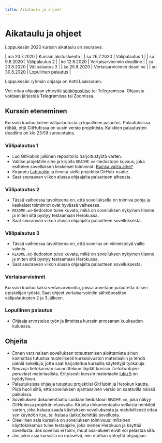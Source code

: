 ```yaml
---
title: Aikataulu ja ohjeet
---
```


# Aikataulu ja ohjeet

Loppukesän 2020 kurssin aikataulu on seuraava:

| ma 20.7.2020 | Kurssin aloitusluento |
| su 26.7.2020 | Välipalautus 1 |
| su 9.8.2020 | Välipalautus 2  |
| ke 12.8.2020 | Vertaisarvioinnin deadline |
| su 23.8.2020 | Välipalautus 3 |
| ke 26.8.2020 | Vertaisarvioinnin deadline |
| su 30.8.2020 | Lopullinen palautus |

Loppukesän ryhmän ohjaaja on Antti Laaksonen.

Voit ottaa ohjaajaan yhteyttä [sähköpostitse](mailto:ahslaaks@cs.helsinki.fi) tai Telegramissa. Ohjausta voidaan järjestää Telegramissa tai Zoomissa.

## Kurssin eteneminen

Kurssiin kuuluu kolme välipalautusta ja lopullinen palautus. Palautuksissa riittää, että GitHubissa on uusin versio projektista. Kaikkien palautusten deadline on klo 23:59 sunnuntaina.

### Välipalautus 1

* Luo GitHubiin julkinen repositorio harjoitustyötä varten.
* Valitse projektille aihe ja kirjoita `README.md`-tiedostoon kuvaus, joka esittelee sovelluksen keskeiset toiminnot. [Kuinka valita aihe?](aiheen_valinta.html)
* Kirjaudu [Labtooliin](https://study.cs.helsinki.fi/labtool/) ja ilmoita siellä projektisi GitHub-osoite.
* Saat seuraavan viikon alussa ohjaajalta palautteen aiheesta.

### Välipalautus 2

* Tässä vaiheessa tavoitteena on, että sovelluksella on toimiva pohja ja keskeiset toiminnot ovat hyvässä vaiheessa.
* `README.md`-tiedoston tulee kuvata, mikä on sovelluksen nykyinen tilanne ja miten sitä pystyy testaamaan Herokussa.
* Saat seuraavan viikon alussa ohjaajalta palautteen sovelluksesta.

### Välipalautus 3

* Tässä vaiheessa tavoitteena on, että sovellus on viimeistelyä vaille valmis.
* `README.md`-tiedoston tulee kuvata, mikä on sovelluksen nykyinen tilanne ja miten sitä pystyy testaamaan Herokussa.
* Saat seuraavan viikon alussa ohjaajalta palautteen sovelluksesta.

### Vertaisarvioinnit

Kurssiin kuuluu kaksi vertaisarviointia, joissa annetaan palautetta toisen opiskelijan työstä. Saat ohjeet vertaisarvointiin sähköpostitse välipalautusten 2 ja 3 jälkeen.

### Lopullinen palautus

* Ohjaaja arvostelee työn ja ilmoittaa kurssin arvosanan kuukauden kuluessa.

## Ohjeita

* Ennen varsinaisen sovelluksen toteuttamisen aloittamista sinun kannattaa tutustua huolellisesti kurssisivuston materiaaliin ja tehdä pieniä kokeiluja, jotta saat harjoiteltua kurssilla käytettyjä työkaluja.
* Neuvoja tietokannan suunnitteluun löydät kurssin _Tietokantojen perusteet_ materiaalista. Erityisesti kurssin materiaalin [luku 5](https://tikape-ke20.mooc.fi/luku-5) on hyödyllinen.
* Palautuksissa ohjaaja tutustuu projektiisi GitHubin ja Herokun kautta. Pidä huoli siitä, että sovelluksen ajantasainen versio on saatavilla näissä paikoissa.
* Sovelluksen dokumentaatio luodaan tiedostoon `README.md`, joka näkyy GitHubissa projektin etusivulla. Kirjoita dokumentaatio sellaista henkilöä varten, joka haluaa saada käsityksen sovelluksesta ja mahdollisesti ottaa sen käyttöön itse, tai haluaa (jatko)kehittää sovellusta.
* Oleellinen asia kurssilla on sovelluksen toimivuus: millainen käyttökokemus tulee testaajalle, joka menee Herokuun ja käyttää sovellusta. Jos sovellus ei toimi, muut osa-alueet eivät voi pelastaa sitä.
* Jos jokin asia kurssilla on epäselvä, niin otathan yhteyttä ohjaajaan.
